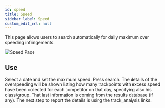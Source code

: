 ```yaml
---
id: speed
title: Speed 
sidebar_label: Speed
custom_edit_url: null
---
```


This page allows users to search automatically for daily maximum over speeding infringements.

![Speed Page](/img/screenshots/speed.png)

## Use
Select a date and set the maximum speed. Press search. The details of the overspeeding will be shown listing how many trackpoints with excess speed have been collected for each competitor on that day, specifying also his class/group. That last information is coming from the results database (if any). The next step to report the details is using the track_analysis links.

